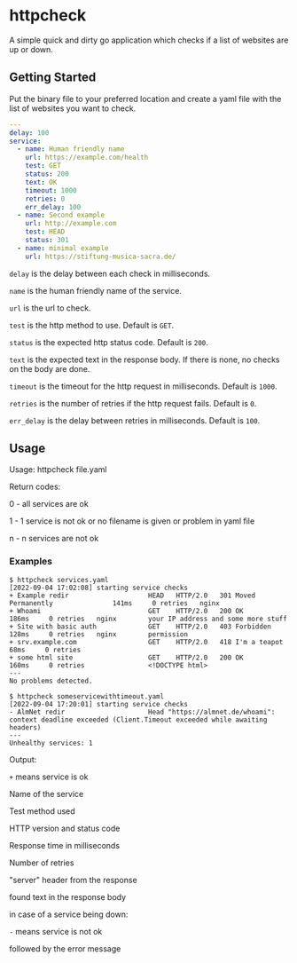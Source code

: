 # httpcheck

A simple quick and dirty go application which checks if a list of websites are up or down.

## Getting Started

Put the binary file to your preferred location and create a yaml file with the list of websites you want to check.

```yaml
---
delay: 100
service:
  - name: Human friendly name
    url: https://example.com/health
    test: GET
    status: 200
    text: OK
    timeout: 1000
    retries: 0
    err_delay: 100
  - name: Second example
    url: http://example.com
    test: HEAD
    status: 301
  - name: minimal example
    url: https://stiftung-musica-sacra.de/
```

`delay` is the delay between each check in milliseconds.

`name` is the human friendly name of the service.

`url` is the url to check.

`test` is the http method to use. Default is `GET`.

`status` is the expected http status code. Default is `200`.

`text` is the expected text in the response body. If there is none, no checks on the body are done.

`timeout` is the timeout for the http request in milliseconds. Default is `1000`.

`retries` is the number of retries if the http request fails. Default is `0`.

`err_delay` is the delay between retries in milliseconds. Default is `100`.


## Usage

Usage: httpcheck file.yaml


Return codes:

0 - all services are ok

1 - 1 service is not ok or no filename is given or problem in yaml file

n - n services are not ok

### Examples

```
$ httpcheck services.yaml
[2022-09-04 17:02:08] starting service checks
+ Example redir                    HEAD   HTTP/2.0   301 Moved Permanently               141ms     0 retries   nginx
+ Whoami                           GET    HTTP/2.0   200 OK                              186ms     0 retries   nginx        your IP address and some more stuff
+ Site with basic auth             GET    HTTP/2.0   403 Forbidden                       128ms     0 retries   nginx        permission
+ srv.example.com                  GET    HTTP/2.0   418 I'm a teapot                     68ms     0 retries
+ some html site                   GET    HTTP/2.0   200 OK                              160ms     0 retries                <!DOCTYPE html>
---
No problems detected.

$ httpcheck someservicewithtimeout.yaml
[2022-09-04 17:20:01] starting service checks
- AlmNet redir                     Head "https://almnet.de/whoami": context deadline exceeded (Client.Timeout exceeded while awaiting headers)
---
Unhealthy services: 1
```

Output:

`+` means service is ok

Name of the service

Test method used

HTTP version and status code

Response time in milliseconds

Number of retries

"server" header from the response

found text in the response body


in case of a service being down:

`-` means service is not ok

followed by the error message
